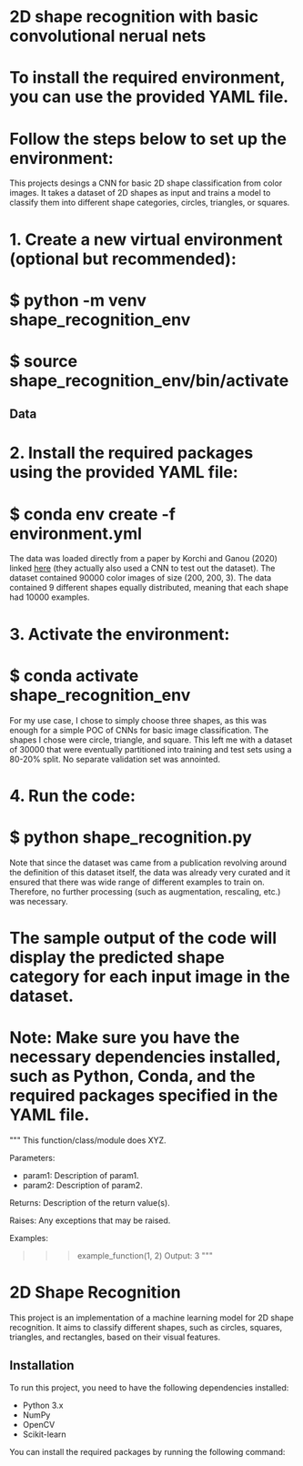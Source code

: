 # 2D shape recognition with basic convolutional nerual nets

# To install the required environment, you can use the provided YAML file.
# Follow the steps below to set up the environment:
This projects desings a CNN for basic 2D shape classification from color images.
It takes a dataset of 2D shapes as input and trains a model to classify them into different shape categories,
circles, triangles, or squares. 

# 1. Create a new virtual environment (optional but recommended):
#    $ python -m venv shape_recognition_env
#    $ source shape_recognition_env/bin/activate
## Data

# 2. Install the required packages using the provided YAML file:
#    $ conda env create -f environment.yml
The data was loaded directly from a paper by Korchi and Ganou (2020) linked [here](https://www.sciencedirect.com/science/article/pii/S2352340920309847) 
(they actually also used a CNN to test out the dataset).
The dataset contained 90000 color images of size (200, 200, 3). 
The data contained 9 different shapes equally distributed, meaning that each shape had 10000 examples.

# 3. Activate the environment:
#    $ conda activate shape_recognition_env
For my use case, I chose to simply choose three shapes, as this was enough for a simple POC of CNNs for basic image classification. 
The shapes I chose were circle, triangle, and square. This left me with a dataset of 30000 that were eventually partitioned into training and test sets using a 80-20% split. 
No separate validation set was annointed.

# 4. Run the code:
#    $ python shape_recognition.py
Note that since the dataset was came from a publication revolving around the definition of this dataset itself, the data was already very curated and it ensured that there was wide range of different examples to train on.
Therefore, no further processing (such as augmentation, rescaling, etc.) was necessary.

# The sample output of the code will display the predicted shape category for each input image in the dataset.

# Note: Make sure you have the necessary dependencies installed, such as Python, Conda, and the required packages specified in the YAML file.
"""
This function/class/module does XYZ.

Parameters:
- param1: Description of param1.
- param2: Description of param2.

Returns:
Description of the return value(s).

Raises:
Any exceptions that may be raised.

Examples:
>>> example_function(1, 2)
Output: 3
"""
# 2D Shape Recognition

This project is an implementation of a machine learning model for 2D shape recognition. It aims to classify different shapes, such as circles, squares, triangles, and rectangles, based on their visual features.

## Installation

To run this project, you need to have the following dependencies installed:

- Python 3.x
- NumPy
- OpenCV
- Scikit-learn

You can install the required packages by running the following command:
